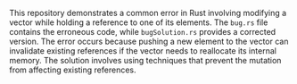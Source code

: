 This repository demonstrates a common error in Rust involving modifying a vector while holding a reference to one of its elements. The `bug.rs` file contains the erroneous code, while `bugSolution.rs` provides a corrected version.  The error occurs because pushing a new element to the vector can invalidate existing references if the vector needs to reallocate its internal memory. The solution involves using techniques that prevent the mutation from affecting existing references. 